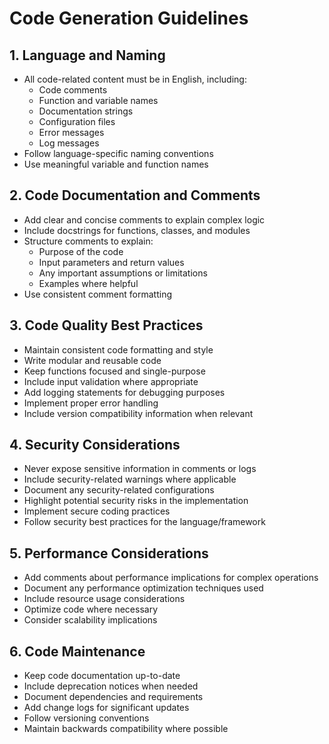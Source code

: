 # Code Generation Guidelines

## 1. Language and Naming
- All code-related content must be in English, including:
  - Code comments
  - Function and variable names
  - Documentation strings
  - Configuration files
  - Error messages
  - Log messages
- Follow language-specific naming conventions
- Use meaningful variable and function names

## 2. Code Documentation and Comments
- Add clear and concise comments to explain complex logic
- Include docstrings for functions, classes, and modules
- Structure comments to explain:
  - Purpose of the code
  - Input parameters and return values
  - Any important assumptions or limitations
  - Examples where helpful
- Use consistent comment formatting

## 3. Code Quality Best Practices
- Maintain consistent code formatting and style
- Write modular and reusable code
- Keep functions focused and single-purpose
- Include input validation where appropriate
- Add logging statements for debugging purposes
- Implement proper error handling
- Include version compatibility information when relevant

## 4. Security Considerations
- Never expose sensitive information in comments or logs
- Include security-related warnings where applicable
- Document any security-related configurations
- Highlight potential security risks in the implementation
- Implement secure coding practices
- Follow security best practices for the language/framework

## 5. Performance Considerations
- Add comments about performance implications for complex operations
- Document any performance optimization techniques used
- Include resource usage considerations
- Optimize code where necessary
- Consider scalability implications

## 6. Code Maintenance
- Keep code documentation up-to-date
- Include deprecation notices when needed
- Document dependencies and requirements
- Add change logs for significant updates
- Follow versioning conventions
- Maintain backwards compatibility where possible
